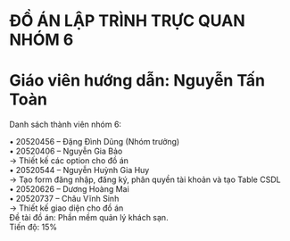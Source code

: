 # ĐỒ ÁN LẬP TRÌNH TRỰC QUAN NHÓM 6
# Giáo viên hướng dẫn: Nguyễn Tấn Toàn
Danh sách thành viên nhóm 6:
  
  •	20520456 – Đặng Đình Dũng (Nhóm trưởng)<br />
  •	20520406 – Nguyễn Gia Bảo <br />
    -> Thiết kế các option cho đồ án  <br />
  •	20520544 – Nguyễn Huỳnh Gia Huy <br />
    -> Tạo form đăng nhập, đăng ký, phân quyền tài khoản và tạo Table CSDL <br />
  •	20520626 – Dương Hoàng Mai<br />
  •	20520737 – Châu Vĩnh Sinh<br />
    -> Thiết kế giao diện cho đồ án  <br />
Đề tài đồ án: Phần mềm quản lý khách sạn.<br />
Tiến độ: 15%
